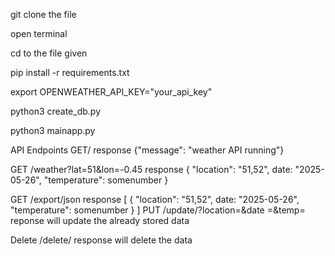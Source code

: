 git clone the file

open terminal

cd to the file given

pip install -r requirements.txt

export OPENWEATHER_API_KEY="your_api_key"

python3 create_db.py

python3 mainapp.py

API Endpoints
GET/ 
response {"message": "weather API running"}

GET /weather?lat=51&lon=-0.45
response 
{
  "location": "51,52",
  date: "2025-05-26",
  "temperature": somenumber
}

GET /export/json
response
[
{
  "location": "51,52",
  date: "2025-05-26",
  "temperature": somenumber
}
]
PUT /update/<id>?location=<new>&date =<new>&temp=<new>
reponse will update the already stored data

Delete /delete/<id>
response will delete the <id> data
